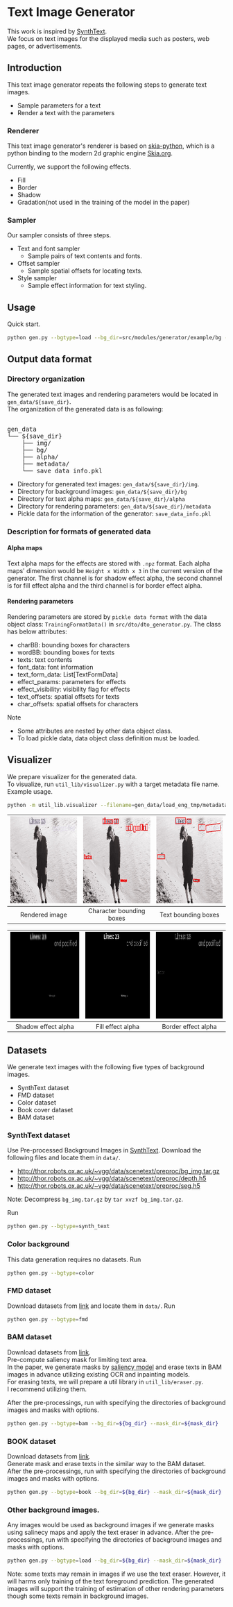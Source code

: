 # Text Image Generator
This work is inspired by [SynthText](https://github.com/ankush-me/SynthText).  
We focus on text images for the displayed media such as posters, web pages, or advertisements.  

## Introduction
This text image generator repeats the following steps to generate text images.
- Sample parameters for a text
- Render a text with the parameters

### Renderer
This text image generator's renderer is based on [skia-python](https://github.com/kyamagu/skia-python), which is a python binding to the modern 2d graphic engine [Skia.org](https://Skia.org).

Currently, we support the following effects.
- Fill
- Border
- Shadow
- Gradation(not used in the training of the model in the paper)


### Sampler
Our sampler consists of three steps.
- Text and font sampler 
    - Sample pairs of text contents and fonts.
- Offset sampler 
    - Sample spatial offsets for locating texts.
- Style sampler 
    - Sample effect information for text styling.

## Usage
Quick start.
```bash
python gen.py --bgtype=load --bg_dir=src/modules/generator/example/bg --mask_dir=src/modules/generator/example/mask
```

## Output data format

### Directory organization

The generated text images and rendering parameters would be located in `gen_data/${save_dir}`.  
The organization of the generated data is as following:
<pre> 
gen_data
└── ${save_dir}
    ├── img/
    ├── bg/
    ├── alpha/
    ├── metadata/
    └── save_data_info.pkl
</pre>

- Directory for generated text images: `gen_data/${save_dir}/img`.
- Directory for background images: `gen_data/${save_dir}/bg`
- Directory for text alpha maps: `gen_data/${save_dir}/alpha`
- Directory for rendering parameters: `gen_data/${save_dir}/metadata`
- Pickle data for the information of the generator: `save_data_info.pkl`

### Description for formats of generated data

#### Alpha maps
Text alpha maps for the effects are stored with `.npz` format.
Each alpha maps' dimension would be `Height x Width x 3` in the current version of the generator.
The first channel is for shadow effect alpha, the second channel is for fill effect alpha and the third channel is for border effect alpha.
#### Rendering parameters
Rendering parameters are stored by `pickle data format`  with the data object class: `TrainingFormatData()` in `src/dto/dto_generator.py`.
The class has below attributes:
- charBB: bounding boxes for characters
- wordBB: bounding boxes for texts
- texts: text contents
- font_data: font information
- text_form_data: List[TextFormData]
- effect_params: parameters for effects
- effect_visibility: visibility flag for effects
- text_offsets: spatial offsets for texts
- char_offsets: spatial offsets for characters

Note
- Some attributes are nested by other data object class.
- To load pickle data, data object class definition must be loaded.


## Visualizer
We prepare visualizer for the generated data.  
To visualize, run `util_lib/visualizer.py` with a target metadata file name.  
Example usage.
```bash
python -m util_lib.visualizer --filename=gen_data/load_eng_tmp/metadata/0_0.pkl
```

|<img src="../../../gen_data/vis/rendered_img.jpg" title = "rendered image" height=200> | <img src="../../../gen_data/vis/charBB.jpg" height=200 title = "character bounding boxes"> | <img src="../../../gen_data/vis/textBB.jpg" height=200 title = "text bounding boxes">|
|--|--|--|
| <center>Rendered image</center> | <center>Character bounding boxes</center> | <center>Text bounding boxes</center> |

|<img src="../../../gen_data/vis/shadow_alpha.jpg" title = "shadow effect" height=200> | <img src="../../../gen_data/vis/fill_alpha.jpg" height=200 title = "fill effect"> | <img src="../../../gen_data/vis/border_alpha.jpg" height=200 title = "border effect">|
|--|--|--|
| <center>Shadow effect alpha</center> | <center>Fill effect alpha</center> | <center>Border effect alpha</center> |




## Datasets

We generate text images with the following five types of background images.
- SynthText dataset
- FMD dataset
- Color dataset
- Book cover dataset
- BAM dataset

### SynthText dataset
Use Pre-processed Background Images in [SynthText](https://github.com/ankush-me/SynthText).
Download the following files and locate them in `data/`.
- http://thor.robots.ox.ac.uk/~vgg/data/scenetext/preproc/bg_img.tar.gz
- http://thor.robots.ox.ac.uk/~vgg/data/scenetext/preproc/depth.h5
- http://thor.robots.ox.ac.uk/~vgg/data/scenetext/preproc/seg.h5

Note: Decompress `bg_img.tar.gz` by `tar xvzf bg_img.tar.gz`.

Run
```bash
python gen.py --bgtype=synth_text
```

### Color background
This data generation requires no datasets.
Run
```bash
python gen.py --bgtype=color
```

### FMD dataset
Download datasets from [link](https://people.csail.mit.edu/celiu/CVPR2010/FMD/) and locate them in `data/`.
Run
```bash
python gen.py --bgtype=fmd
```

### BAM dataset
Download datasets from [link](https://bam-dataset.org/).  
Pre-compute saliency mask for limiting text area.  
In the paper, we generate masks by [saliency model](https://github.com/backseason/PoolNet) and erase texts in BAM images in advance utilizing existing OCR and inpainting models.  
For erasing texts, we will prepare a util library in `util_lib/eraser.py`.  
I recommend utilizing them.  

After the pre-processings, run with specifying the directories of background images and masks with options.
```bash
python gen.py --bgtype=bam --bg_dir=${bg_dir} --mask_dir=${mask_dir}
```

### BOOK dataset
Download datasets from [link](https://github.com/uchidalab/book-dataset).  
Generate mask and erase texts in the similar way to the BAM dataset.  
After the pre-processings, run with specifying the directories of background images and masks with options.
```bash
python gen.py --bgtype=book --bg_dir=${bg_dir} --mask_dir=${mask_dir}
```

### Other background images.
Any images would be used as background images if we generate masks using salinecy maps and apply the text eraser in advance.
After the pre-processings, run with specifying the directories of background images and masks with options.
```bash
python gen.py --bgtype=load --bg_dir=${bg_dir} --mask_dir=${mask_dir}
```
Note: some texts may remain in images if we use the text eraser. However, it will harms only training of the text foreground prediction. The generated images will support the training of estimation of other rendering parameters though some texts remain in background images.